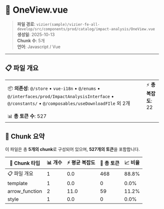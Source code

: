 # 📄 OneView.vue

> **파일 경로**: `vizier(sample)/vizier-fe-all-develop/src/components/prod/catalog/impact-analysis/OneView.vue`  
> **생성일**: 2025-10-13  
> **Chunk 수**: 5개  
> **언어**: Javascript / Vue
---





## 📋 파일 개요

| | |
|--|--|
| 📦 **의존성**: `@/store` • `vue-i18n` • `@/enums` • `@/interfaces/prod/ImpactAnalysisInterface` • `@/constants/` • `@/composables/useDownloadFIle` 외 2개 | ⚡ **총 복잡도**: 22 |
| 📊 **총 토큰 수**: 527 |  |






## 🧩 Chunk 요약

이 파일은 총 **5개의 chunk**로 구성되어 있으며, **527개의 토큰**을 포함합니다.

| 🧩 Chunk 타입 | 📊 개수 | ⚡ 평균 복잡도 | 📝 총 토큰 | 📈 비율 |
|---------------|--------|-------------|----------|--------|
| 📋 파일 개요 | 1 | 0.0 | 468 | 88.8% |
| template | 1 | 0.0 | 0 | 0.0% |
| arrow_function | 2 | 11.0 | 59 | 11.2% |
| style | 1 | 0.0 | 0 | 0.0% |

